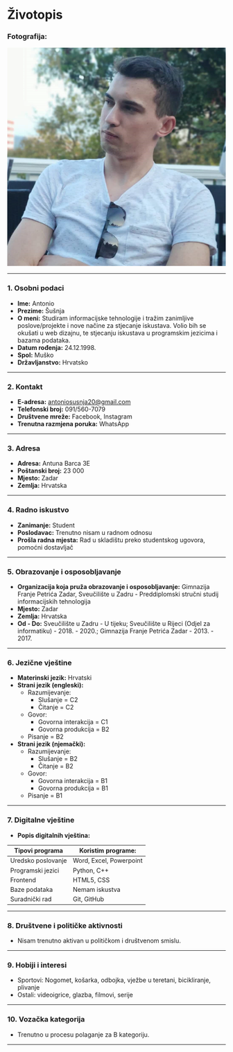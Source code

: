 # Životopis

### Fotografija:

![Profilna slika](img/profile.PNG)

---

### 1. Osobni podaci

* __Ime:__  Antonio
* __Prezime:__  Šušnja
* __O meni:__  Studiram informacijske tehnologije i tražim zanimljive poslove/projekte i nove načine za stjecanje iskustava.
Volio bih se okušati u web dizajnu, te stjecanju iskustava u programskim jezicima i bazama podataka.
* __Datum rođenja:__  24.12.1998.
* __Spol:__  Muško
* __Državljanstvo:__  Hrvatsko

---

### 2. Kontakt

* __E-adresa:__  antoniosusnja20@gmail.com
* __Telefonski broj:__  091/560-7079
* __Društvene mreže:__  Facebook, Instagram
* __Trenutna razmjena poruka:__  WhatsApp

---

### 3. Adresa

* __Adresa:__  Antuna Barca 3E
* __Poštanski broj:__  23 000
* __Mjesto:__  Zadar
* __Zemlja:__  Hrvatska

---

### 4. Radno iskustvo

* __Zanimanje:__  Student
* __Poslodavac:__ Trenutno nisam u radnom odnosu
* __Prošla radna mjesta:__  Rad u skladištu preko studentskog ugovora, pomoćni dostavljač

---

### 5. Obrazovanje i osposobljavanje

* __Organizacija koja pruža obrazovanje i osposobljavanje:__ Gimnazija Franje Petrića Zadar, Sveučilište u Zadru - Preddiplomski stručni studij informacijskih tehnologija
* __Mjesto:__  Zadar
* __Zemlja:__  Hrvatska
* __Od - Do:__  Sveučilište u Zadru - U tijeku; Sveučilište u Rijeci (Odjel za informatiku) - 2018. - 2020.; Gimnazija Franje Petrića Zadar - 2013. - 2017.

---

### 6. Jezične vještine

* __Materinski jezik:__  Hrvatski
* __Strani jezik (engleski):__
    * Razumijevanje:
        * Slušanje = C2
        * Čitanje = C2
    * Govor:
        * Govorna interakcija = C1
        * Govorna produkcija = B2
    * Pisanje = B2
* __Strani jezik (njemački):__
    * Razumijevanje:
        * Slušanje = B2
        * Čitanje = B2
    * Govor:
        * Govorna interakcija = B1
        * Govorna produkcija = B1
    * Pisanje = B1

---

### 7. Digitalne vještine

* __Popis digitalnih vještina:__

|  Tipovi programa |    Koristim programe:   |
| ---------------- | ----------------------- |
|Uredsko poslovanje| Word, Excel, Powerpoint |
|Programski jezici |      Python,  C++       |
|   Frontend       |      HTML5,  CSS        |
|  Baze podataka   |     Nemam iskustva      |
| Suradnički rad   |     Git, GitHub         |

---

### 8. Društvene i političke aktivnosti

* Nisam trenutno aktivan u političkom i društvenom smislu.

---

### 9. Hobiji i interesi

* Sportovi: Nogomet, košarka, odbojka, vježbe u teretani, bicikliranje, plivanje
* Ostali: videoigrice, glazba, filmovi, serije

---

### 10. Vozačka kategorija

* Trenutno u procesu polaganje za B kategoriju.

---




